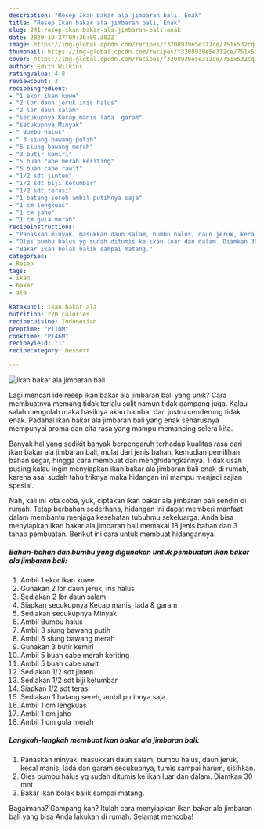 ```yaml
---
description: "Resep Ikan bakar ala jimbaran bali, Enak"
title: "Resep Ikan bakar ala jimbaran bali, Enak"
slug: 841-resep-ikan-bakar-ala-jimbaran-bali-enak
date: 2020-10-27T09:36:09.302Z
image: https://img-global.cpcdn.com/recipes/f3208939e5e312ce/751x532cq70/ikan-bakar-ala-jimbaran-bali-foto-resep-utama.jpg
thumbnail: https://img-global.cpcdn.com/recipes/f3208939e5e312ce/751x532cq70/ikan-bakar-ala-jimbaran-bali-foto-resep-utama.jpg
cover: https://img-global.cpcdn.com/recipes/f3208939e5e312ce/751x532cq70/ikan-bakar-ala-jimbaran-bali-foto-resep-utama.jpg
author: Edith Wilkins
ratingvalue: 4.8
reviewcount: 3
recipeingredient:
- "1 ekor ikan kuwe"
- "2 lbr daun jeruk iris halus"
- "2 lbr daun salam"
- "secukupnya Kecap manis lada  garam"
- "secukupnya Minyak"
- " Bumbu halus"
- " 3 siung bawang putih"
- "6 siung bawang merah"
- "3 butir kemiri"
- "5 buah cabe merah keriting"
- "5 buah cabe rawit"
- "1/2 sdt jinten"
- "1/2 sdt biji ketumbar"
- "1/2 sdt terasi"
- "1 batang sereh ambil putihnya saja"
- "1 cm lengkuas"
- "1 cm jahe"
- "1 cm gula merah"
recipeinstructions:
- "Panaskan minyak, masukkan daun salam, bumbu halus, daun jeruk, kecal manis, lada dan garam secukupnya, tumis sampai harum, sisihkan."
- "Oles bumbu halus yg sudah ditumis ke ikan luar dan dalam. Diamkan 30 mnt."
- "Bakar ikan bolak balik sampai matang."
categories:
- Resep
tags:
- ikan
- bakar
- ala

katakunci: ikan bakar ala 
nutrition: 270 calories
recipecuisine: Indonesian
preptime: "PT10M"
cooktime: "PT46M"
recipeyield: "1"
recipecategory: Dessert

---
```



![Ikan bakar ala jimbaran bali](https://img-global.cpcdn.com/recipes/f3208939e5e312ce/751x532cq70/ikan-bakar-ala-jimbaran-bali-foto-resep-utama.jpg)

Lagi mencari ide resep ikan bakar ala jimbaran bali yang unik? Cara membuatnya memang tidak terlalu sulit namun tidak gampang juga. Kalau salah mengolah maka hasilnya akan hambar dan justru cenderung tidak enak. Padahal ikan bakar ala jimbaran bali yang enak seharusnya mempunyai aroma dan cita rasa yang mampu memancing selera kita.

Banyak hal yang sedikit banyak berpengaruh terhadap kualitas rasa dari ikan bakar ala jimbaran bali, mulai dari jenis bahan, kemudian pemilihan bahan segar, hingga cara membuat dan menghidangkannya. Tidak usah pusing kalau ingin menyiapkan ikan bakar ala jimbaran bali enak di rumah, karena asal sudah tahu triknya maka hidangan ini mampu menjadi sajian spesial.




Nah, kali ini kita coba, yuk, ciptakan ikan bakar ala jimbaran bali sendiri di rumah. Tetap berbahan sederhana, hidangan ini dapat memberi manfaat dalam membantu menjaga kesehatan tubuhmu sekeluarga. Anda bisa menyiapkan Ikan bakar ala jimbaran bali memakai 18 jenis bahan dan 3 tahap pembuatan. Berikut ini cara untuk membuat hidangannya.

<!--inarticleads1-->

##### Bahan-bahan dan bumbu yang digunakan untuk pembuatan Ikan bakar ala jimbaran bali:

1. Ambil 1 ekor ikan kuwe
1. Gunakan 2 lbr daun jeruk, iris halus
1. Sediakan 2 lbr daun salam
1. Siapkan secukupnya Kecap manis, lada &amp; garam
1. Sediakan secukupnya Minyak
1. Ambil  Bumbu halus
1. Ambil  3 siung bawang putih
1. Ambil 6 siung bawang merah
1. Gunakan 3 butir kemiri
1. Ambil 5 buah cabe merah keriting
1. Ambil 5 buah cabe rawit
1. Sediakan 1/2 sdt jinten
1. Sediakan 1/2 sdt biji ketumbar
1. Siapkan 1/2 sdt terasi
1. Sediakan 1 batang sereh, ambil putihnya saja
1. Ambil 1 cm lengkuas
1. Ambil 1 cm jahe
1. Ambil 1 cm gula merah




<!--inarticleads2-->

##### Langkah-langkah membuat Ikan bakar ala jimbaran bali:

1. Panaskan minyak, masukkan daun salam, bumbu halus, daun jeruk, kecal manis, lada dan garam secukupnya, tumis sampai harum, sisihkan.
1. Oles bumbu halus yg sudah ditumis ke ikan luar dan dalam. Diamkan 30 mnt.
1. Bakar ikan bolak balik sampai matang.




Bagaimana? Gampang kan? Itulah cara menyiapkan ikan bakar ala jimbaran bali yang bisa Anda lakukan di rumah. Selamat mencoba!
